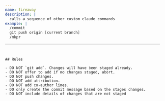 ```yaml
---
name: fireaway
description: |
  calls a sequence of other custom claude commands
example: |
  /commit
  git push origin [current branch]
  /mkpr
```
---
```


## Rules

- DO NOT `git add`. Changes will have been staged already.
- DO NOT offer to add if no changes staged, abort.
- DO NOT push changes.
- DO NOT add attribution.
- DO NOT add co-author lines.
- DO only create the commit message based on the stages changes.
- DO NOT include details of changes that are not staged

